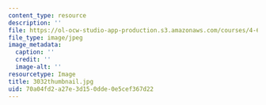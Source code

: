 ```yaml
---
content_type: resource
description: ''
file: https://ol-ocw-studio-app-production.s3.amazonaws.com/courses/4-614-religious-architecture-and-islamic-cultures-fall-2002/70a04fd2a27e3d150dde0e5cef367d22_3032thumbnail.jpg
file_type: image/jpeg
image_metadata:
  caption: ''
  credit: ''
  image-alt: ''
resourcetype: Image
title: 3032thumbnail.jpg
uid: 70a04fd2-a27e-3d15-0dde-0e5cef367d22
---
```

